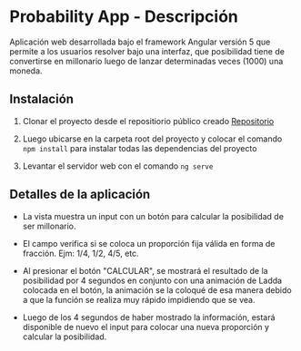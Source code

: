# Probability App - Descripción

Aplicación web desarrollada bajo el framework Angular versión 5 que permite a los usuarios resolver bajo una interfaz, que posibilidad tiene de convertirse en millonario luego de lanzar determinadas veces (1000) una moneda.

## Instalación 

1. Clonar el proyecto desde el repositiorio público creado [Repositorio](https://github.com/jstifano/probability-test.git)

2. Luego ubicarse en la carpeta root del proyecto y colocar el comando `npm install` para instalar todas las dependencias del proyecto

3. Levantar el servidor web con el comando `ng serve`

## Detalles de la aplicación 

* La vista muestra un input con un botón para calcular la posibilidad de ser millonario.

* El campo verifica si se coloca un proporción fija válida en forma de fracción. Ejm: 1/4, 1/2, 4/5, etc.

* Al presionar el botón "CALCULAR", se mostrará el resultado de la posibilidad por 4 segundos en conjunto con una animación de Ladda colocada en el botón, la animación se la coloqué de esa manera debido a que la función se realiza muy rápido impidiendo que se vea.

* Luego de los 4 segundos de haber mostrado la información, estará disponible de nuevo el input para colocar una nueva proporción y calcular la posibilidad.



